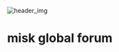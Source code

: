 ![header_img](https://github.com/user-attachments/assets/a765cc0c-8a83-44f7-967c-ffb21f3f3b32) 


# misk global forum
